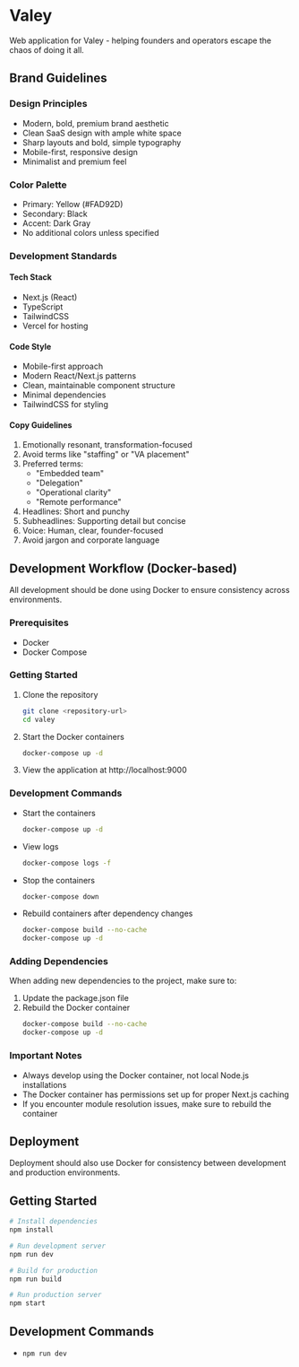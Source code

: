 # Valey

Web application for Valey - helping founders and operators escape the chaos of doing it all.

## Brand Guidelines

### Design Principles

- Modern, bold, premium brand aesthetic
- Clean SaaS design with ample white space
- Sharp layouts and bold, simple typography
- Mobile-first, responsive design
- Minimalist and premium feel

### Color Palette

- Primary: Yellow (#FAD92D)
- Secondary: Black
- Accent: Dark Gray
- No additional colors unless specified

### Development Standards

#### Tech Stack

- Next.js (React)
- TypeScript
- TailwindCSS
- Vercel for hosting

#### Code Style

- Mobile-first approach
- Modern React/Next.js patterns
- Clean, maintainable component structure
- Minimal dependencies
- TailwindCSS for styling

#### Copy Guidelines

1. Emotionally resonant, transformation-focused
2. Avoid terms like "staffing" or "VA placement"
3. Preferred terms:
   - "Embedded team"
   - "Delegation"
   - "Operational clarity"
   - "Remote performance"
4. Headlines: Short and punchy
5. Subheadlines: Supporting detail but concise
6. Voice: Human, clear, founder-focused
7. Avoid jargon and corporate language

## Development Workflow (Docker-based)

All development should be done using Docker to ensure consistency across environments.

### Prerequisites

- Docker
- Docker Compose

### Getting Started

1. Clone the repository

   ```bash
   git clone <repository-url>
   cd valey
   ```

2. Start the Docker containers

   ```bash
   docker-compose up -d
   ```

3. View the application at http://localhost:9000

### Development Commands

- Start the containers

  ```bash
  docker-compose up -d
  ```

- View logs

  ```bash
  docker-compose logs -f
  ```

- Stop the containers

  ```bash
  docker-compose down
  ```

- Rebuild containers after dependency changes
  ```bash
  docker-compose build --no-cache
  docker-compose up -d
  ```

### Adding Dependencies

When adding new dependencies to the project, make sure to:

1. Update the package.json file
2. Rebuild the Docker container
   ```bash
   docker-compose build --no-cache
   docker-compose up -d
   ```

### Important Notes

- Always develop using the Docker container, not local Node.js installations
- The Docker container has permissions set up for proper Next.js caching
- If you encounter module resolution issues, make sure to rebuild the container

## Deployment

Deployment should also use Docker for consistency between development and production environments.

## Getting Started

```bash
# Install dependencies
npm install

# Run development server
npm run dev

# Build for production
npm run build

# Run production server
npm start
```

## Development Commands

- `npm run dev`
